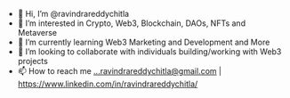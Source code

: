 - 👋 Hi, I’m @ravindrareddychitla
- 👀 I’m interested in Crypto, Web3, Blockchain, DAOs, NFTs and Metaverse
- 🌱 I’m currently learning Web3 Marketing and Development and More
- 💞️ I’m looking to collaborate with individuals building/working with Web3 projects
- 📫 How to reach me ...ravindrareddychitla@gmail.com | https://www.linkedin.com/in/ravindrareddychitla/

<!---
ravindrareddychitla/ravindrareddychitla is a ✨ special ✨ repository because its `README.md` (this file) appears on your GitHub profile.
You can click the Preview link to take a look at your changes.
--->
